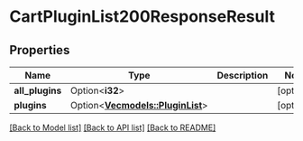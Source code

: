 # CartPluginList200ResponseResult

## Properties

Name | Type | Description | Notes
------------ | ------------- | ------------- | -------------
**all_plugins** | Option<**i32**> |  | [optional]
**plugins** | Option<[**Vec<models::PluginList>**](PluginList.md)> |  | [optional]

[[Back to Model list]](../README.md#documentation-for-models) [[Back to API list]](../README.md#documentation-for-api-endpoints) [[Back to README]](../README.md)


